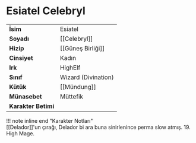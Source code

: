 # Esiatel Celebryl  
|  |  |  
|---|---|  
| **İsim** | Esiatel |  
| **Soyadı** | [[Celebryl]] |  
| **Hizip** | [[Güneş Birliği]] |  
| **Cinsiyet** | Kadın |  
| **Irk** | HighElf |  
| **Sınıf** | Wizard (Divination) |  
| **Kütük** | [[Mündung]] |  
| **Münasebet** | Müttefik |  
| **Karakter Betimi** |  |  
  
  
!!! note inline end "Karakter Notları"  
	[[Delador]]'un çırağı, Delador bi ara buna sinirlenince perma slow atmış. 19. High Mage.  
  
  
